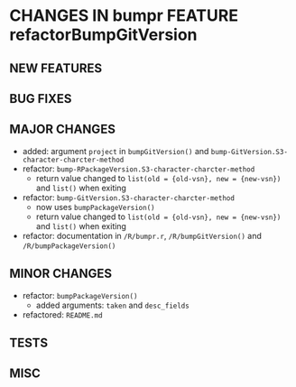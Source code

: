 # CHANGES IN bumpr FEATURE refactorBumpGitVersion

## NEW FEATURES

## BUG FIXES

## MAJOR CHANGES

- added: argument `project` in `bumpGitVersion()` and 
  `bump-GitVersion.S3-character-charcter-method`
- refactor: `bump-RPackageVersion.S3-character-charcter-method`
  - return value changed to `list(old = {old-vsn}, new = {new-vsn})` and
    `list()` when exiting
- refactor: `bump-GitVersion.S3-character-charcter-method`
  - now uses `bumpPackageVersion()` 
  - return value changed to `list(old = {old-vsn}, new = {new-vsn})` and
    `list()` when exiting
- refactor: documentation in `/R/bumpr.r`, `/R/bumpGitVersion()` and 
  `/R/bumpPackageVersion()`

## MINOR CHANGES

- refactor: `bumpPackageVersion()`
  - added arguments: `taken` and `desc_fields`
- refactored: `README.md`  

## TESTS

## MISC

